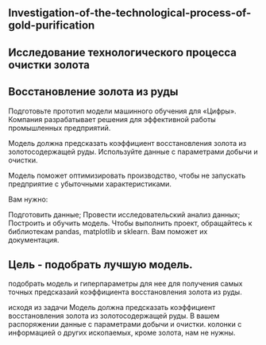 ## Investigation-of-the-technological-process-of-gold-purification
## Исследование технологического процесса очистки золота
## Восстановление золота из руды
Подготовьте прототип модели машинного обучения для «Цифры». Компания разрабатывает решения для эффективной работы промышленных предприятий.

Модель должна предсказать коэффициент восстановления золота из золотосодержащей руды. Используйте данные с параметрами добычи и очистки.

Модель поможет оптимизировать производство, чтобы не запускать предприятие с убыточными характеристиками.

Вам нужно:

Подготовить данные;
Провести исследовательский анализ данных;
Построить и обучить модель.
Чтобы выполнить проект, обращайтесь к библиотекам pandas, matplotlib и sklearn. Вам поможет их документация.

## Цель - подобрать лучшую модель.
подобрать модель и гиперпараметры для нее для получения самых точных предсказаий коэффициента восстановления золота из руды.

исходя из задачи Модель должна предсказать коэффициент восстановления золота из золотосодержащей руды. В вашем распоряжении данные с параметрами добычи и очистки. колонки с информацией о других ископаемых, кроме золота, нам не нужны.
